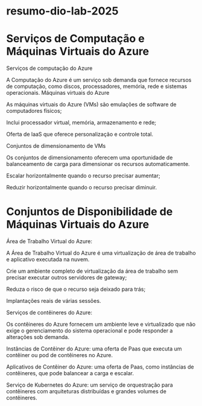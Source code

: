 # resumo-dio-lab-2025
# Serviços de Computação e Máquinas Virtuais do Azure

Serviços de computação do Azure

A Computação do Azure é um serviço sob demanda que fornece recursos de computação, como discos, processadores, memória, rede e sistemas operacionais.
Máquinas virtuais do Azure

As máquinas virtuais do Azure (VMs) são emulações de software de computadores físicos;

Inclui processador virtual, memória, armazenamento e rede;

Oferta de laaS que oferece personalização e controle total.

Conjuntos de dimensionamento de VMs

Os conjuntos de dimensionamento oferecem uma oportunidade de balanceamento de carga para dimensionar os recursos automaticamente.

Escalar horizontalmente quando o recurso precisar aumentar;

Reduzir horizontalmente quando o recurso precisar diminuir.

# Conjuntos de Disponibilidade de Máquinas Virtuais do Azure

Área de Trabalho Virtual do Azure:

A Área de Trabalho Virtual do Azure é uma virtualização de área de trabalho e aplicativo executada na nuvem.

Crie um ambiente completo de virtualização da área de trabalho sem precisar executar outros servidores de gateway;

Reduza o risco de que o recurso seja deixado para trás;

Implantações reais de várias sessões.

Serviços de contêineres do Azure:

Os contêineres do Azure fornecem um ambiente leve e virtualizado que não exige o gerenciamento do sistema operacional e pode responder a alterações sob demanda.

Instâncias de Contêiner do Azure: uma oferta de Paas que executa um contêiner ou pod de contêineres no Azure.

Aplicativos de Contêiner do Azure: uma oferta de Paas, como instâncias de contêineres, que pode balancear a carga e escalar.

Serviço de Kubernetes do Azure: um serviço de orquestração para contêineres com arquiteturas distribuídas e grandes volumes de contêineres.
